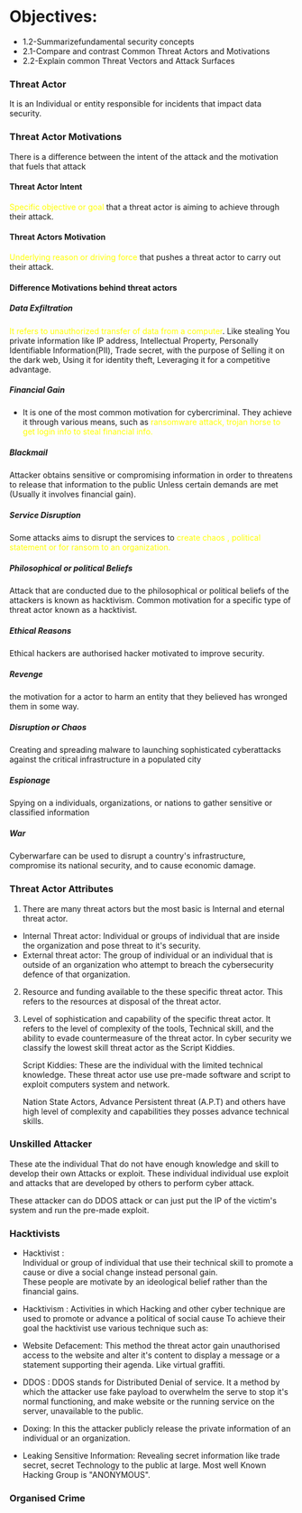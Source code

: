 
 # Objectives:

- 1.2-Summarizefundamental security concepts  
- 2.1-Compare and contrast Common Threat Actors and Motivations 
- 2.2-Explain common Threat Vectors and Attack Surfaces

### Threat Actor 

It is an Individual or entity responsible for incidents that impact data security. 
### Threat Actor Motivations 
 There is a difference between the intent of the attack and the motivation that fuels that attack 
#### Threat Actor Intent
  <font color="#ffff00">Specific objective or goal</font> that a threat actor is aiming to achieve through their attack.
#### Threat Actors Motivation
<font color="#ffff00">Underlying reason or driving force</font> that pushes a threat actor to carry out their attack.

#### Difference Motivations behind threat actors
##### Data Exfiltration 
 <font color="#ffff00">It refers to unauthorized transfer of data from a computer</font>. Like stealing You private information like IP address, Intellectual Property, Personally Identifiable Information(PII), Trade secret,  with the purpose of Selling it on the dark web, Using it for identity theft, Leveraging it for a competitive advantage.
##### Financial Gain 
  - It is one of the most common motivation for cybercriminal. They achieve it through various means, such as  <font color="#ffff00">ransomware  attack,  trojan horse to get login info to steal financial info.</font>
##### Blackmail
 Attacker obtains sensitive or compromising information in order to threatens to release that information to the public Unless certain demands are met (Usually it involves financial gain).
##### Service Disruption 
  Some attacks aims to disrupt the services to<font color="#ffff00"> create chaos , political statement or for ransom to an organization.</font>

##### Philosophical or political Beliefs 
 Attack that are conducted due to the philosophical or political beliefs of the attackers is known as hacktivism.  Common motivation for a specific type of threat actor known as a hacktivist.

##### Ethical Reasons
 Ethical hackers are authorised hacker motivated to improve security.

##### Revenge
  the motivation for a actor to harm an entity that they believed has wronged them in some way.

##### Disruption or Chaos 
  Creating and spreading malware to launching sophisticated cyberattacks against the critical infrastructure in a populated city
  
##### Espionage 
 Spying on a individuals, organizations, or nations to gather sensitive or classified information

##### War 
  Cyberwarfare can be used to disrupt a country's infrastructure, compromise its national security, and to cause economic damage.

### Threat Actor Attributes

1. There are many threat actors but the most basic is Internal and eternal threat actor.

- Internal Threat actor: Individual or groups of individual that are inside the organization and pose threat to it's security.
-  External threat actor: The group of individual or an individual that is outside of an organization  who attempt to breach the cybersecurity defence of that organization.

2. Resource and funding available to the these specific threat actor. This refers to the resources at disposal of the threat actor.
3. Level of sophistication and capability of the specific threat actor. It refers to the level of complexity of the tools, Technical skill, and the ability to evade countermeasure of the threat actor. 
    In cyber security we classify the lowest skill threat actor as the Script Kiddies.
    
    Script Kiddies:  These are the individual with the limited technical knowledge. These threat actor use use pre-made software and script to exploit computers system and network.
    
   Nation State Actors, Advance Persistent threat  (A.P.T) and others have high level of complexity and capabilities they  posses advance technical skills.
### Unskilled Attacker
These ate the individual That do not have enough knowledge and skill to develop their own Attacks or exploit. These individual individual use exploit and attacks that are developed by others to perform cyber attack.

These attacker can do DDOS attack or can just put the IP of the victim's system and run the pre-made exploit.

### Hacktivists 
   - Hacktivist :   
            Individual or group of individual that use their technical skill to promote a cause or dive a social change instead personal gain.       
            These people are motivate by an ideological belief rather than the financial gains.
   
   - Hacktivism : 
                    Activities in which  Hacking and other cyber technique are used to promote or advance a political of social cause
   To achieve their goal the hacktivist use various technique such as:
   - Website Defacement: This method the threat actor gain  unauthorised access to the website and alter it's content to display a message or a statement supporting their agenda.  Like virtual graffiti.
   - DDOS : DDOS stands for Distributed Denial of service. It a method by which the attacker use fake payload to overwhelm the serve to stop it's normal functioning, and make website or the running service on the server, unavailable  to the public. 
   - Doxing: In this the attacker publicly release the private information of an individual or an organization.
   - Leaking Sensitive Information: Revealing secret information like trade secret, secret Technology to the public at large.
   Most well Known Hacking Group is "ANONYMOUS".

### Organised Crime
